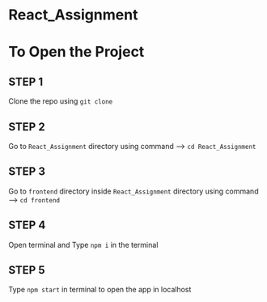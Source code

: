 # React_Assignment


# To Open the Project 

## STEP 1

Clone the repo using 
`git clone`

## STEP 2

Go to `React_Assignment` directory
using command --> `cd React_Assignment`

## STEP 3

Go to `frontend` directory inside `React_Assignment` directory
using command --> `cd frontend`

## STEP 4

Open terminal and
Type `npm i` in the terminal

## STEP 5

Type `npm start` in terminal to open the app in localhost
